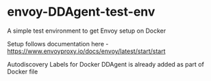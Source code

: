 # envoy-DDAgent-test-env
A simple test environment to get Envoy setup on Docker

Setup follows documentation here - https://www.envoyproxy.io/docs/envoy/latest/start/start

Autodiscovery Labels for Docker DDAgent is already added as part of Docker file

